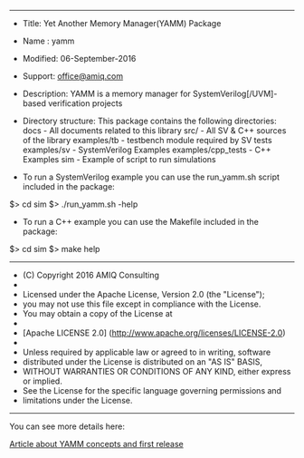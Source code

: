 *******************************************************************************

* Title: Yet Another Memory Manager(YAMM) Package
* Name : yamm
* Modified: 06-September-2016
* Support: office@amiq.com
* Description: YAMM is a memory manager for SystemVerilog[/UVM]-based verification projects

* Directory structure:
  This package contains the following directories:
    docs                    - All documents related to this library
    src/                    - All SV & C++ sources of the library
    examples/tb             - testbench module required by SV tests
    examples/sv             - SystemVerilog Examples
    examples/cpp_tests      - C++ Examples
    sim                     - Example of script to run simulations

* To run a SystemVerilog example you can use the run_yamm.sh script included in the package:

$> cd sim
$> ./run_yamm.sh -help

* To run a C++ example you can use the Makefile included in the package:

$> cd sim
$> make help


******************************************************************************

 * (C) Copyright 2016 AMIQ Consulting
 *
 * Licensed under the Apache License, Version 2.0 (the "License");
 * you may not use this file except in compliance with the License.
 * You may obtain a copy of the License at
 *
 * [Apache LICENSE 2.0] (http://www.apache.org/licenses/LICENSE-2.0)
 *
 * Unless required by applicable law or agreed to in writing, software
 * distributed under the License is distributed on an "AS IS" BASIS,
 * WITHOUT WARRANTIES OR CONDITIONS OF ANY KIND, either express or implied.
 * See the License for the specific language governing permissions and
 * limitations under the License.

*******************************************************************************


You can see more details here:

[Article about YAMM concepts and first release](http://www.amiq.com/consulting/2016/07/12/yamm-yet-another-memory-manager/)


